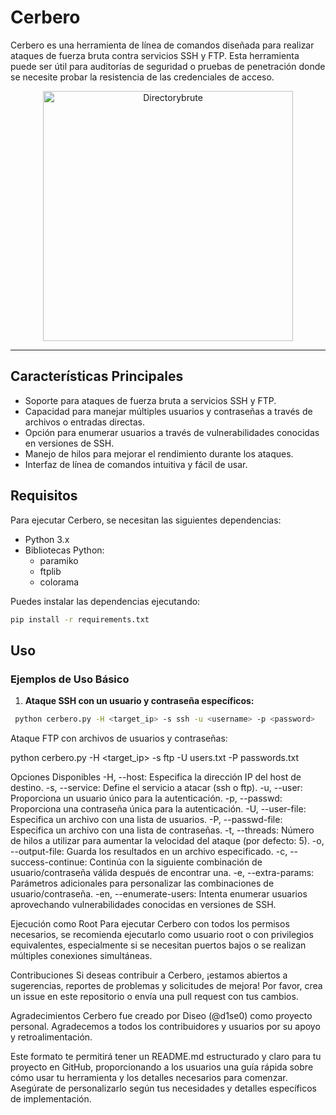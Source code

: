 # Cerbero

Cerbero es una herramienta de línea de comandos diseñada para realizar ataques de fuerza bruta contra servicios SSH y FTP. Esta herramienta puede ser útil para auditorías de seguridad o pruebas de penetración donde se necesite probar la resistencia de las credenciales de acceso.

<p align="center">
  <img src="https://github.com/D1se0/cerbero/assets/164921056/6c700ed7-2d1e-47d9-a2fc-b5800a593bb9" alt="Directorybrute" width="400">
</p>

---


## Características Principales

- Soporte para ataques de fuerza bruta a servicios SSH y FTP.
- Capacidad para manejar múltiples usuarios y contraseñas a través de archivos o entradas directas.
- Opción para enumerar usuarios a través de vulnerabilidades conocidas en versiones de SSH.
- Manejo de hilos para mejorar el rendimiento durante los ataques.
- Interfaz de línea de comandos intuitiva y fácil de usar.

## Requisitos

Para ejecutar Cerbero, se necesitan las siguientes dependencias:

- Python 3.x
- Bibliotecas Python:
  - paramiko
  - ftplib
  - colorama

Puedes instalar las dependencias ejecutando:

```bash
pip install -r requirements.txt
```

## Uso

### Ejemplos de Uso Básico

1. **Ataque SSH con un usuario y contraseña específicos:**

```bash
 python cerbero.py -H <target_ip> -s ssh -u <username> -p <password>
```

Ataque FTP con archivos de usuarios y contraseñas:

python cerbero.py -H <target_ip> -s ftp -U users.txt -P passwords.txt

Opciones Disponibles
-H, --host: Especifica la dirección IP del host de destino.
-s, --service: Define el servicio a atacar (ssh o ftp).
-u, --user: Proporciona un usuario único para la autenticación.
-p, --passwd: Proporciona una contraseña única para la autenticación.
-U, --user-file: Especifica un archivo con una lista de usuarios.
-P, --passwd-file: Especifica un archivo con una lista de contraseñas.
-t, --threads: Número de hilos a utilizar para aumentar la velocidad del ataque (por defecto: 5).
-o, --output-file: Guarda los resultados en un archivo especificado.
-c, --success-continue: Continúa con la siguiente combinación de usuario/contraseña válida después de encontrar una.
-e, --extra-params: Parámetros adicionales para personalizar las combinaciones de usuario/contraseña.
-en, --enumerate-users: Intenta enumerar usuarios aprovechando vulnerabilidades conocidas en versiones de SSH.

Ejecución como Root
Para ejecutar Cerbero con todos los permisos necesarios, se recomienda ejecutarlo como usuario root o con privilegios equivalentes, especialmente si se necesitan puertos bajos o se realizan múltiples conexiones simultáneas.

Contribuciones
Si deseas contribuir a Cerbero, ¡estamos abiertos a sugerencias, reportes de problemas y solicitudes de mejora! Por favor, crea un issue en este repositorio o envía una pull request con tus cambios.

Agradecimientos
Cerbero fue creado por Diseo (@d1se0) como proyecto personal. Agradecemos a todos los contribuidores y usuarios por su apoyo y retroalimentación.

Este formato te permitirá tener un README.md estructurado y claro para tu proyecto en GitHub, proporcionando a los usuarios una guía rápida sobre cómo usar tu herramienta y los detalles necesarios para comenzar. Asegúrate de personalizarlo según tus necesidades y detalles específicos de implementación.
